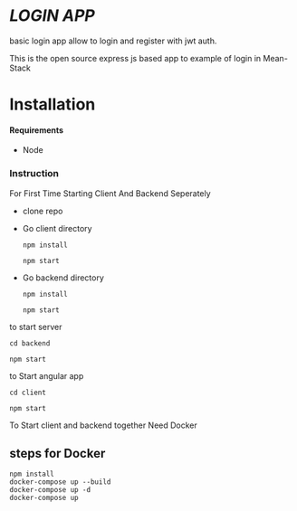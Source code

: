 # ***LOGIN APP***
basic login app allow to login and register with jwt auth.

This is the open source express js based app to example of login in Mean-Stack

# Installation

#### Requirements

- Node

### Instruction

For First Time Starting Client And Backend Seperately

- clone repo

- Go client directory
     ```
     npm install
     
     npm start
     ```
- Go backend directory
    ```
    npm install
    
    npm start
    ```


to start server
```
cd backend

npm start
```

to Start angular app
```
cd client

npm start
```

To Start client and backend together Need Docker

steps for Docker 
----

```
npm install
docker-compose up --build 
docker-compose up -d
docker-compose up 
```
